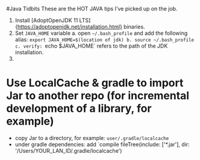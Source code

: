 #Java Tidbits 
These are the HOT JAVA tips I've picked up on the job. 
1. Install [AdoptOpenJDK 11 LTS]{https://adoptopenjdk.net/installation.html} binaries. 
2. Set `JAVA_HOME` variable
	a. open `~/.bash_profile` and add the following alias: `export JAVA_HOME=$(location of jdk)
	b. source ~/.bash_profile 
	c. verify: `echo $JAVA_HOME` refers to the path of the JDK installation.  
3. 

# Use LocalCache & gradle to import Jar to another repo (for incremental development of a library, for example)
  - copy Jar to a directory, for example: `user/.gradle/localcache`
  - under gradle dependencies: add `compile fileTree(include: ['*.jar'], dir: '/Users/YOUR_LAN_ID/.gradle/localcache')
